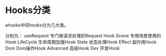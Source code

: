 # Hooks分类

ahooks中将hooks分为几大类。

分别为： 
useRequest   专门做请求处理的Request Hook
Scene        专用场景使用的Hook
LifeCycle    生命周期加强Hook
State        状态处理Hook
Effect       副作用Hook
Dom          Dom操作Hook
Advanced     高级Hook
Dev          开发Hook